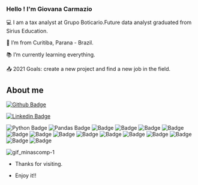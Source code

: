 ### Hello ! I'm Giovana Carmazio 

:computer: I am a tax analyst at Grupo Boticario.Future data analyst graduated from Sirius Education.

:house_with_garden: I’m from Curitiba, Parana - Brazil.

:books: I’m currently learning everything.

:outbox_tray: 2021 Goals: create a new project and find a new job in the field.

## About me

[![Github Badge](https://img.shields.io/badge/-Github-000?style=flat-square&logo=Github&logoColor=white&link=https://github.com/Giovanacarmazio)](https://github.com/Giovanacarmazio)

[![Linkedin Badge](https://img.shields.io/badge/-LinkedIn-blue?style=flat-square&logo=Linkedin&logoColor=white&link=linkedin.com/in/giovana-carmazio)](https://www.linkedin.com/in/giovana-carmazio/)

![Python Badge](https://img.shields.io/badge/Python-FFD43B?style=for-the-badge&logo=python&logoColor=darkgreen) ![Pandas Badge](https://img.shields.io/badge/Pandas-2C2D72?style=for-the-badge&logo=pandas&logoColor=white) ![Badge](https://img.shields.io/badge/MySQL-00000F?style=for-the-badge&logo=mysql&logoColor=white) ![Badge](https://img.shields.io/badge/Visual_Studio_Code-0078D4?style=for-the-badge&logo=visual%20studio%20code&logoColor=white) ![Badge](https://img.shields.io/badge/Eclipse-2C2255?style=for-the-badge&logo=eclipse&logoColor=white) ![Badge](https://img.shields.io/badge/PowerBI-F2C811?style=for-the-badge&logo=Power%20BI&logoColor=white) ![Badge](	https://img.shields.io/badge/Jupyter-F37626.svg?&style=for-the-badge&logo=Jupyter&logoColor=white) ![Badge](https://img.shields.io/badge/pycharm-143?style=for-the-badge&logo=pycharm&logoColor=black&color=black&labelColor=gree) ![Badge](https://img.shields.io/badge/Microsoft_Excel-217346?style=for-the-badge&logo=microsoft-excel&logoColor=white) ![Badge](https://img.shields.io/badge/Coursera-0056D2?style=for-the-badge&logo=Coursera&logoColor=white) ![Badge](https://img.shields.io/badge/Udemy-EC5252?style=for-the-badge&logo=Udemy&logoColor=white) ![Badge](https://img.shields.io/badge/Edx-193A3E?style=for-the-badge&logo=edx&logoColor=white) ![Badge](	https://img.shields.io/badge/Jupyter-F37626.svg?&style=for-the-badge&logo=Jupyter&logoColor=white) ![Badge](https://img.shields.io/badge/Numpy-777BB4?style=for-the-badge&logo=numpy&logoColor=white) ![Badge](https://img.shields.io/badge/Streamlit-FF4B4B?style=for-the-badge&logo=Streamlit&logoColor=white) ![Badge](https://img.shields.io/badge/scikit_learn-F7931E?style=for-the-badge&logo=scikit-learn&logoColor=white)



![gif_minascomp-1](https://user-images.githubusercontent.com/83242981/128617333-be10f684-ce3f-4184-83a5-f3b43e38a82f.gif)


- Thanks for visiting.

- Enjoy it!!


